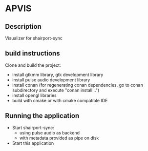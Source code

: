 # APVIS

## Description

Visualizer for shairport-sync


## build instructions

Clone and build the project:

- install gtkmm library, gtk development library
- install pulse audio development library
- install conan (for regenerating conan dependencies, go to conan subdirectory and execute "conan install ..")
- install opengl libraries
- build with cmake or with cmake compatible IDE

## Running the application

- Start shairport-sync:
  - using pulse audio as backend
  - with metadata provided as pipe on disk
- Start this application
